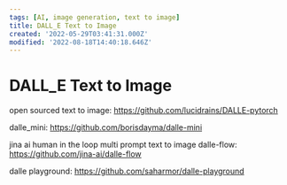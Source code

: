 ```yaml
---
tags: [AI, image generation, text to image]
title: DALL_E Text to Image
created: '2022-05-29T03:41:31.000Z'
modified: '2022-08-18T14:40:18.646Z'
---
```


# DALL_E Text to Image

open sourced text to image:
https://github.com/lucidrains/DALLE-pytorch

dalle_mini:
https://github.com/borisdayma/dalle-mini

jina ai human in the loop multi prompt text to image dalle-flow:
https://github.com/jina-ai/dalle-flow

dalle playground:
https://github.com/saharmor/dalle-playground
